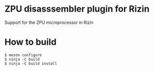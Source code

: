 # ZPU disasssembler plugin for Rizin

Support for the ZPU microprocessor in Rizin

# How to build

```
$ meson configure
$ ninja -C build
$ ninja -C build install
```